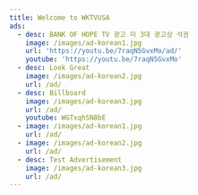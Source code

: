 ```yaml
---
title: Welcome to WKTVUSA
ads:
  - desc: BANK OF HOPE TV 광고 미 3대 광고상 석권
    image: /images/ad-korean1.jpg
    url: 'https://youtu.be/7raqN5GvxMo/ad/'
    youtube: 'https://youtu.be/7raqN5GvxMo'
  - desc: Look Great
    image: /images/ad-korean2.jpg
    url: /ad/
  - desc: Billboard
    image: /images/ad-korean3.jpg
    url: /ad/
    youtube: WGTxqhSN8bE
  - image: /images/ad-korean1.jpg
    url: /ad/
  - image: /images/ad-korean2.jpg
    url: /ad/
  - desc: Test Advertisement
    image: /images/ad-korean3.jpg
    url: /ad/
---
```


